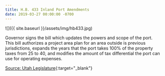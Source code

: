 ```yaml
---
title: H.B. 433 Inland Port Amendments
date: 2019-03-27 00:00:00 -0700
---
```


![]({{ site.baseurl }}/assets/img/hb433.jpg)

Governor signs the bill which updates the powers and scope of the port. This bill authorizes a project area plan for an area outside is previous jurisdictions, expands the years that the port takes 100% of the property taxes from 25 to 40, and modifies the amount of tax differential the port can use for operating expenses.


[Source: Utah Legislature](https://le.utah.gov/~2019/bills/static/HB0433.html){:target="_blank"}